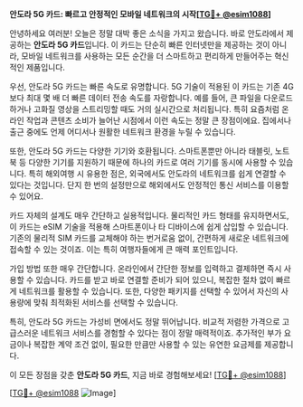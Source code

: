 **안도라 5G 카드: 빠르고 안정적인 모바일 네트워크의 시작[[TG💪+ @esim1088](https://t.me/s/esim1088)]**

안녕하세요 여러분! 오늘은 정말 대박 좋은 소식을 가지고 왔습니다. 바로 안도라에서 제공하는 **안도라 5G 카드**입니다. 이 카드는 단순히 빠른 인터넷만을 제공하는 것이 아니라, 모바일 네트워크를 사용하는 모든 순간을 더 스마트하고 편리하게 만들어주는 혁신적인 제품입니다.

우선, 안도라 5G 카드는 빠른 속도로 유명합니다. 5G 기술이 적용된 이 카드는 기존 4G보다 최대 몇 배 더 빠른 데이터 전송 속도를 자랑합니다. 예를 들어, 큰 파일을 다운로드하거나 고화질 영상을 스트리밍할 때도 거의 실시간으로 처리됩니다. 특히 요즘처럼 온라인 작업과 콘텐츠 소비가 늘어난 시점에서 이런 속도는 정말 큰 장점이에요. 집에서나 출근 중에도 언제 어디서나 원활한 네트워크 환경을 누릴 수 있습니다.

또한, 안도라 5G 카드는 다양한 기기와 호환됩니다. 스마트폰뿐만 아니라 태블릿, 노트북 등 다양한 기기를 지원하기 때문에 하나의 카드로 여러 기기를 동시에 사용할 수 있습니다. 특히 해외여행 시 유용한 점은, 외국에서도 안도라의 네트워크를 쉽게 연결할 수 있다는 것입니다. 단지 한 번의 설정만으로 해외에서도 안정적인 통신 서비스를 이용할 수 있어요.

카드 자체의 설계도 매우 간단하고 실용적입니다. 물리적인 카드 형태를 유지하면서도, 이 카드는 eSIM 기술을 적용해 스마트폰이나 타 디바이스에 쉽게 삽입할 수 있습니다. 기존의 물리적 SIM 카드를 교체해야 하는 번거로움 없이, 간편하게 새로운 네트워크에 접속할 수 있는 것이죠. 이는 특히 여행자들에게 큰 매력 포인트입니다.

가입 방법 또한 매우 간단합니다. 온라인에서 간단한 정보를 입력하고 결제하면 즉시 사용할 수 있습니다. 카드를 받고 바로 연결할 준비가 되어 있으니, 복잡한 절차 없이 빠르게 네트워크를 활용할 수 있습니다. 또한, 다양한 패키지를 선택할 수 있어서 자신의 사용량에 맞춰 최적화된 서비스를 선택할 수 있습니다.

특히, 안도라 5G 카드는 가성비 면에서도 정말 뛰어납니다. 비교적 저렴한 가격으로 고급스러운 네트워크 서비스를 경험할 수 있다는 점이 정말 매력적이죠. 추가적인 부가 요금이나 복잡한 계약 조건 없이, 필요한 만큼만 사용할 수 있는 유연한 요금제를 제공합니다.

이 모든 장점을 갖춘 **안도라 5G 카드**, 지금 바로 경험해보세요! [[TG💪+ @esim1088](https://t.me/s/esim1088)]

[[TG💪+ @esim1088](https://t.me/s/esim1088) ![Image](https://i.postimg.cc/Y0z9fWf4/image.png)]